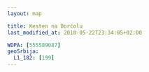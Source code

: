 ```yaml
---
layout: map

title: Kesten na Dorćolu
last_modified_at: 2018-05-22T23:34:05+02:00

WDPA: [555589087]
geoSrbija:
  L1_182: [199]
---
```

